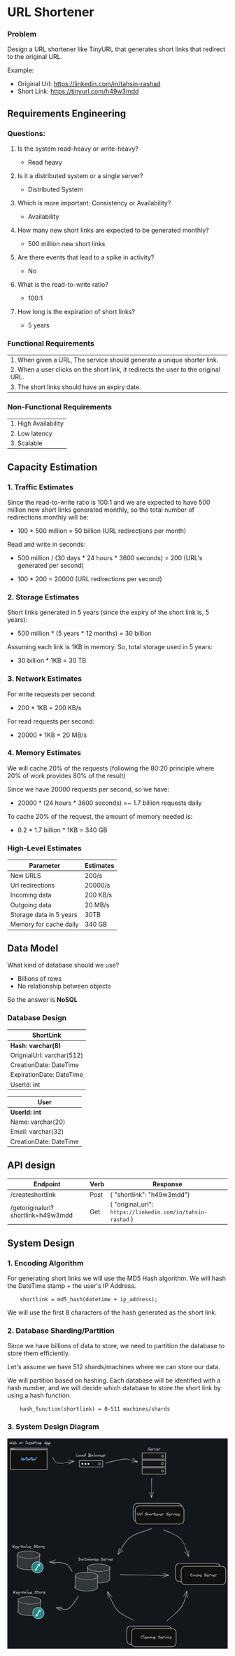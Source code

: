 # URL Shortener

### Problem 
Design a URL shortener like TinyURL that generates short links that redirect to the original URL.

Example:
- Original Url: https://linkedin.com/in/tahsin-rashad
- Short Link: https://tinyurl.com/h49w3mdd

## Requirements Engineering

### Questions:

1. Is the system read-heavy or write-heavy?
    - Read heavy

2. Is it a distributed system or a single server?
    - Distributed System

3. Which is more important: Consistency or Availability?
    - Availability

4. How many new short links are expected to be generated monthly?
    - 500 million new short links

5. Are there events that lead to a spike in activity?
    - No

6. What is the read-to-write ratio?
    - 100:1
  
7. How long is the expiration of short links?
    - 5 years

### Functional Requirements

|      | 
| ----------- | 
| 1. When given a URL, The service should generate a unique shorter link.      | 
| 2. When a user clicks on the short link, it redirects the user to the original URL.   | 
| 3. The short links should have an expiry date.|

### Non-Functional Requirements

|      | 
| ----------- | 
| 1. High Availability   | 
| 2. Low latency | 
| 3. Scalable|

## Capacity Estimation

### 1. Traffic Estimates

Since the read-to-write ratio is 100:1 and we are expected to have 500 million new short links generated monthly, 
so the total number of redirections monthly will be:

 - 100 * 500 million = 50 billion (URL redirections per month)

Read and write in seconds:

 - 500 million / (30 days * 24 hours * 3600 seconds) = 200 (URL's generated per second)

 - 100 * 200 = 20000 (URL redirections per second)

### 2. Storage Estimates

Short links generated in 5 years (since the expiry of the short link is, 5 years):

 - 500 million * (5 years * 12 months) = 30 billion

Assuming each link is 1KB in memory. So, total storage used in 5 years:

 - 30 billion * 1KB = 30 TB

### 3. Network Estimates

For write requests per second:

 - 200 * 1KB = 200 KB/s

For read requests per second:

 - 20000 * 1KB = 20 MB/s

### 4. Memory Estimates

We will cache 20% of the requests (following the 80:20 principle where 20% of work provides 80% of the result)

Since we have 20000 requests per second, so we have:

 - 20000 * (24 hours * 3600 seconds) =~ 1.7 billion requests daily

To cache 20% of the request, the amount of memory needed is:

 - 0.2 * 1.7 billion * 1KB = 340 GB

### High-Level Estimates

| Parameter | Estimates  |
| ----------- | ----------- |
| New URLS | 200/s       |
| Url redirections   | 20000/s        |
| Incoming data  | 200 KB/s        |
| Outgoing data  | 20 MB/s        |
| Storage data in 5 years | 30TB        |
| Memory for cache daily | 340 GB        |

## Data Model

What kind of database should we use?

 - Billions of rows
 - No relationship between objects

So the answer is **NoSQL**

### Database Design

|  ShortLink    | 
| ----------- | 
| **Hash: varchar(8)** |
| OrignialUrl: varchar(512)   | 
| CreationDate: DateTime | 
| ExpirationDate: DateTime |
| UserId: int   | 

|  User    | 
| ----------- | 
| **UserId: int**   | 
| Name: varchar(20) | 
| Email: varchar(32) |
| CreationDate: DateTime |

## API design

|  Endpoint    | Verb | Response|
| ----------- | ------- | ------ |
| /createshortlink | Post | { "shortlink": "h49w3mdd"} |
| /getoriginalurl?shortlink=h49w3mdd | Get | { "original_url": `https://linkedin.com/in/tahsin-rashad` } |


## System Design


### 1. Encoding Algorithm

For generating short links we will use the MD5 Hash algorithm. We will hash the DateTime stamp + the user's IP Address.

``` console
    shortlink = md5_hash(datetime + ip_address);
```

We will use the first 8 characters of the hash generated as the short link.


### 2. Database Sharding/Partition

Since we have billions of data to store, we need to partition the database to store them efficiently.

Let's assume we have 512 shards/machines where we can store our data.

We will partition based on hashing. Each database will be identified with a hash number, and we will decide which database to store the short link
by using a hash function.

``` console
    hash_function(shortlink) = 0-511 machines/shards
```


### 3. System Design Diagram


![Url Shortener Diagram](https://github.com/Tahsin716/SystemDesignInterview/blob/main/UrlShortener/img/url_shortener.png)
